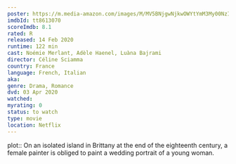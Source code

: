 ```yaml
---
poster: https://m.media-amazon.com/images/M/MV5BNjgwNjkwOWYtYmM3My00NzI1LTk5OGItYWY0OTMyZTY4OTg2XkEyXkFqcGdeQXVyODk4OTc3MTY@._V1_SX300.jpg 
imdbId: tt8613070 
scoreImdb: 8.1 
rated: R
released: 14 Feb 2020 
runtime: 122 min 
cast: Noémie Merlant, Adèle Haenel, Luàna Bajrami 
director: Céline Sciamma 
country: France
language: French, Italian
aka:
genre: Drama, Romance 
dvd: 03 Apr 2020
watched: 
myrating: 0
status: to watch
type: movie
location: Netflix
---
```


plot:: On an isolated island in Brittany at the end of the eighteenth century, a female painter is obliged to paint a wedding portrait of a young woman.
